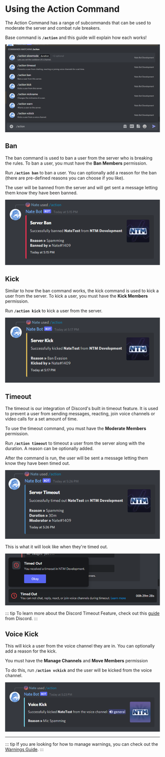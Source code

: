 # Using the Action Command
The Action Command has a range of subcommands that can be used to moderate the server and combat rule breakers.

Base command is **`/action`** and this guide will explain how each works!

![Action Command](./images/action-commandslist.png)

## Ban
The ban command is used to ban a user from the server who is breaking the rules. To ban a user, you must have the **Ban Members** permission.

Run **`/action ban`** to ban a user. You can optionally add a reason for the ban (there are pre-defined reasons you can choose if you like).

The user will be banned from the server and will get sent a message letting them know they have been banned.

![Action Ban](./images/action-ban.png)

## Kick
Similar to how the ban command works, the kick command is used to kick a user from the server. To kick a user, you must have the **Kick Members** permission.

Run **`/action kick`** to kick a user from the server.

![Action Kick](./images/action-kick.png)

## Timeout
The timeout is our integration of Discord's built in timeout feature. It is used to prevent a user from sending messages, reacting, join voice channels or video calls for a set amount of time.

To use the timeout command, you must have the **Moderate Members** permission.

Run **`/action timeout`** to timeout a user from the server along with the duration. A reason can be optionally added.

After the command is run, the user will be sent a message letting them know they have been timed out.

![Timeout Success](./images/timeout-success.png)

This is what it will look like when they're timed out.

![Timeout](./images/timeout.png)

::: tip
To learn more about the Discord Timeout Feature, check out this [guide](https://support.discord.com/hc/en-us/articles/4413305239191-Time-Out-FAQ) from Discord.
:::

## Voice Kick
This will kick a user from the voice channel they are in. You can optionally add a reason for the kick.

You must have the **Manage Channels** and **Move Members** permission 

To do this, run **`/action vckick`** and the user will be kicked from the voice channel.

![Voice Kick](./images/vc-kick.png)

<hr>

::: tip
If you are looking for how to manage warnings, you can check out the [Warnings Guide](./warnings.md).
:::